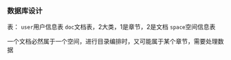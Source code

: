 ### 数据库设计
表：
  `user`用户信息表
  `doc`文档表，2大类，1是章节，2是文档
  `space`空间信息表

一个文档必然属于一个空间，进行目录编排时，又可能属于某个章节，需要处理数据